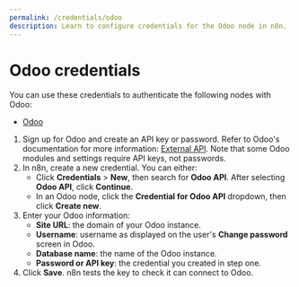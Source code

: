 ```yaml
---
permalink: /credentials/odoo
description: Learn to configure credentials for the Odoo node in n8n.
---
```


# Odoo credentials

You can use these credentials to authenticate the following nodes with Odoo:
- [Odoo](../../nodes-library/nodes/Odoo/README.md)

1. Sign up for Odoo and create an API key or password. Refer to Odoo's documentation for more information: [External API](https://www.odoo.com/documentation/15.0/developer/misc/api/odoo.html). Note that some Odoo modules and settings require API keys, not passwords.
2. In n8n, create a new credential. You can either:
    * Click **Credentials** > **New**, then search for **Odoo API**. After selecting **Odoo API**, click **Continue**.
    * In an Odoo node, click the **Credential for Odoo API** dropdown, then click **Create new**.
3. Enter your Odoo information:
    * **Site URL**: the domain of your Odoo instance.
    * **Username**: username as displayed on the user's **Change password** screen in Odoo.
    * **Database name**: the name of the Odoo instance.
    * **Password or API key**: the credential you created in step one.
4. Click **Save**. n8n tests the key to check it can connect to Odoo.